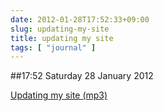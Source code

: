 ```yaml
---
date: 2012-01-28T17:52:33+09:00
slug: updating-my-site
title: updating my site
tags: [ "journal" ]
---
```


##17:52 Saturday 28 January 2012

[Updating my site (mp3)](http://audioboo.fm/boos/642952-updating-my-site.mp3?keyed=true&source=embed)
